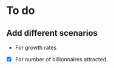 # To do

## Add different scenarios

- For growth rates
- [x] For number of billionnaires attracted.
